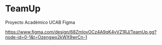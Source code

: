 # TeamUp
Proyecto Académico UCAB
Figma

https://www.figma.com/design/68ZmlovOCz4A9qK4yVZ1RJ/TeamUp.gg?node-id=0-1&t=Ozengwo2kWX9wrCn-1

